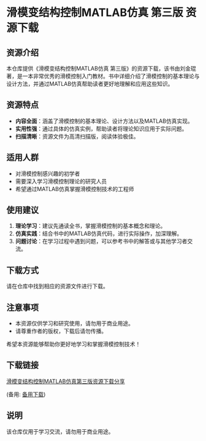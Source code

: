 # 滑模变结构控制MATLAB仿真 第三版 资源下载

## 资源介绍

本仓库提供《滑模变结构控制MATLAB仿真 第三版》的资源下载，该书由刘金琨著，是一本非常优秀的滑模控制入门教材。书中详细介绍了滑模控制的基本理论与设计方法，并通过MATLAB仿真帮助读者更好地理解和应用这些知识。

## 资源特点

- **内容全面**：涵盖了滑模控制的基本理论、设计方法以及MATLAB仿真实现。
- **实用性强**：通过具体的仿真实例，帮助读者将理论知识应用于实际问题。
- **扫描清晰**：资源文件为高清扫描版，阅读体验极佳。

## 适用人群

- 对滑模控制感兴趣的初学者
- 需要深入学习滑模控制理论的研究人员
- 希望通过MATLAB仿真掌握滑模控制技术的工程师

## 使用建议

1. **理论学习**：建议先通读全书，掌握滑模控制的基本概念和理论。
2. **仿真实践**：结合书中的MATLAB仿真代码，进行实际操作，加深理解。
3. **问题讨论**：在学习过程中遇到问题，可以参考书中的解答或与其他学习者交流。

## 下载方式

请在仓库中找到相应的资源文件进行下载。

## 注意事项

- 本资源仅供学习和研究使用，请勿用于商业用途。
- 请尊重作者的版权，下载后请勿传播。

希望本资源能够帮助你更好地学习和掌握滑模控制技术！

## 下载链接
[滑模变结构控制MATLAB仿真第三版资源下载分享](https://pan.quark.cn/s/d17da1f3b39c) 

(备用: [备用下载](https://pan.baidu.com/s/1S3BWttgR9xBvPUT8F2V8sQ?pwd=1234))

## 说明

该仓库仅用于学习交流，请勿用于商业用途。
